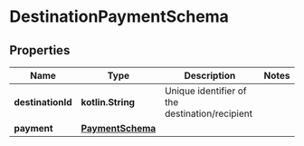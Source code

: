 
# DestinationPaymentSchema

## Properties
Name | Type | Description | Notes
------------ | ------------- | ------------- | -------------
**destinationId** | **kotlin.String** | Unique identifier of the destination/recipient | 
**payment** | [**PaymentSchema**](PaymentSchema.md) |  | 



